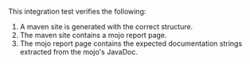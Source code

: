 This integration test verifies the following:

1. A maven site is generated with the correct structure.
2. The maven site contains a mojo report page.
3. The mojo report page contains the expected documentation strings extracted from the mojo's JavaDoc.
